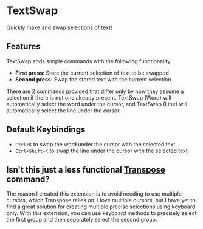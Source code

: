 # TextSwap

Quickly make and swap selections of text!

## Features

TextSwap adds simple commands with the following functionality:

- **First press**: Store the current selection of text to be swapped
- **Second press**: Swap the stored text with the current selection

There are 2 commands provided that differ only by how they assume a selection if there is not one already present. TextSwap (Word) will automatically select the word under the cursor, and TextSwap (Line) will automatically select the line under the cursor.

## Default Keybindings

- `Ctrl+K` to swap the word under the cursor with the selected text
- `Ctrl+Shift+K` to swap the line under the cursor with the selected text

## Isn't this just a less functional [ Transpose ](https://marketplace.visualstudio.com/items?itemName=v4run.transpose) command?

The reason I created this extension is to avoid needing to use multiple cursors, which Transpose relies on. I love multiple cursors, but I have yet to find a great solution for creating multiple precise selections using keyboard only. With this extension, you can use keyboard methods to precisely select the first group and then separately select the second group.
